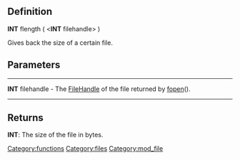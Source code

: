 Definition
----------

**INT** flength ( &lt;**INT** filehandle&gt; )

Gives back the size of a certain file.

Parameters
----------

  -------------------- ------------------------------------------------------------------------------------------------
  **INT** filehandle   - The [FileHandle](FileHandle "wikilink") of the file returned by [fopen](fopen "wikilink")().
  -------------------- ------------------------------------------------------------------------------------------------

Returns
-------

**INT**: The size of the file in bytes.

<Category:functions> <Category:files> <Category:mod_file>
